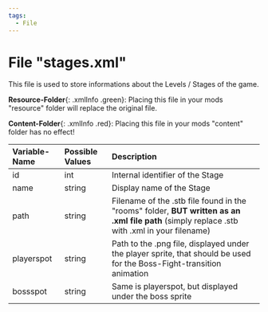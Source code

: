 ```yaml
---
tags:
  - File
---
```

# File "stages.xml"

This file is used to store informations about the Levels / Stages of the game.

**Resource-Folder**{: .xmlInfo .green}: Placing this file in your mods "resource" folder will replace the original file.

**Content-Folder**{: .xmlInfo .red}: Placing this file in your mods "content" folder has no effect!


| Variable-Name | Possible Values | Description |
|:--|:--|:--|
|id|int|Internal identifier of the Stage|
|name|string|Display name of the Stage|
|path|string|Filename of the .stb file found in the "rooms" folder, **BUT written as an .xml file path** (simply replace .stb with .xml in your filename)|
|playerspot|string|Path to the .png file, displayed under the player sprite, that should be used for the Boss-Fight-transition animation|
|bossspot|string|Same is playerspot, but displayed under the boss sprite|